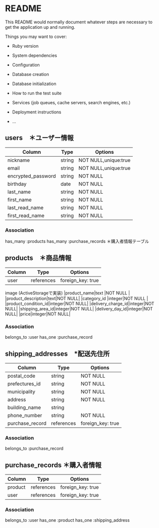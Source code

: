 # README

This README would normally document whatever steps are necessary to get the
application up and running.

Things you may want to cover:

* Ruby version

* System dependencies

* Configuration

* Database creation

* Database initialization

* How to run the test suite

* Services (job queues, cache servers, search engines, etc.)

* Deployment instructions

* ...

## users　＊ユーザー情報

|Column    |Type   |Options  |
|----------|-------|---------|
|nickname  |string |NOT NULL,unique:true |
|email     |string |NOT NULL,unique:true |
|encrypted_password|string |NOT NULL |
|birthday  |date   |NOT NULL |
|last_name |string|NOT NULL|
|first_name|string|NOT NULL|
|last_read_name |string|NOT NULL|
|first_read_name|string|NOT NULL|


### Association
has_many :products
has_many :purchase_records ＊購入者情報テーブル

## products　＊商品情報

|Column    |Type       |Options  |
|----------|-----------|---------|
|user      |references |foreign_key: true|
image (ActiveStorageで実装)
|product_name|text     |NOT NULL |
|product_description|text|NOT NULL|
|category_id  |integer|NOT NULL |
|product_condition_id|integer|NOT NULL|
|delivery_charge_id|integer|NOT NULL|
|shipping_area_id|integer|NOT NULL|
|delivery_day_id|integer|NOT NULL|
|price|integer|NOT NULL|

### Association
belongs_to :user
has_one :purchase_record 

## shipping_addresses　*配送先住所

|Column    |Type       |Options  |
|----------|-----------|---------|
|postal_code|string   |NOT NULL |
|prefectures_id|string    |NOT NULL |
|municipality|string|NOT NULL|
|address|string|NOT NULL|
|building_name|string| |
|phone_number|string|NOT NULL|
|purchase_record|references|foreign_key: true|


### Association
belongs_to :purchase_record 

## purchase_records ＊購入者情報
|Column    |Type       |Options  |
|----------|-----------|---------|
|product   |references |foreign_key: true|
|user      |references |foreign_key: true|

### Association
belongs_to :user
has_one :product
has_one :shipping_address
